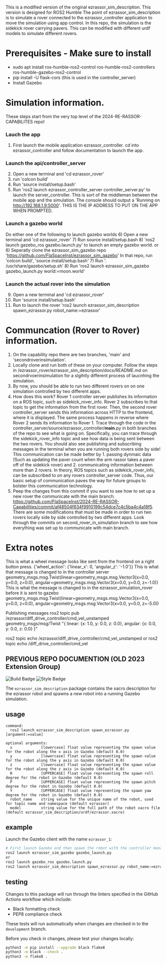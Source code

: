 This is a modified version of the original ezrassor_sim_description. This version is designed for ROS2 Humble
The point of ezrassor_sim_description is to simulate a rover connected to the ezrassor_controller application to move the simulation using app control.
In this repo, the simulation is the sidekick rover carrying pavers. This can be modified with different urdf models to simulate different rovers.

# Prerequisites - Make sure to install
- sudo apt install ros-humble-ros2-control ros-humble-ros2-controllers ros-humble-gazebo-ros2-control
- pip install -U flask-cors (this is used in the controller_server)
- Install Gazebo 

# Simulation information.
These steps start from the very top level of the 2024-RE-RASSOR-CAPABILITES repo!
### Lauch the app
1) First launch the mobile application ezrassor_controller. cd into ezrassor_controller and follow documentation to launch the app.
### Launch the api/controller_server
2) Open a new terminal and 'cd ezrassor_rover'
3) run 'colcon build'
4) Run 'source install/setup.bash'
5) Run 'ros2 launch ezrassor_controller_server controller_server.py' to launch the server_controller. This is sort of the middleman between the mobile app and the simulation. The console should output a 'Running on http://192.168.1.9:5000'. THIS IS THE IP ADDRESS TO PUT ON THE APP WHEN PROMPTED.
### Launch a gazebo world
Do either one of the following to launch gazebo worlds
6) Open a new terminal and 'cd ezrassor_rover'
7) Run source install/setup.bash
8) 'ros2 launch gazebo_ros gazebo.launch.py' to launch an empty gazebo world.
                                      or
6) Seperatly clone the ezrassor_sim_gazebo repo 'https://github.com/FlaSpaceInst/ezrassor_sim_gazebo' In that repo, run 'colcon build', 'source install/setup.bash'
7) Run '. /usr/share/gazebo/setup.sh'
8) Run 'ros2 launch ezrassor_sim_gazebo gazebo_launch.py world:=moon.world'
### Launch the actual rover into the simulation
9) Open a new terminal and 'cd ezrassor_rover'
10) Run 'source install/setup.bash'
11) Run to launch the rover 'ros2 launch ezrassor_sim_description spawn_ezrassor.py robot_name:=ezrassor'

# Communcation (Rover to Rover) information.
1) On the capability repo there are two branches, 'main' and 'secondroverinsimulation'.
2) Locally clone and run both of these on your computer. Follow the steps in /ezrassor_rover/ezrassor_sim_description/docs/README.md on secondrvoerinsimulation for a slgihtly different process of laucnhing the simulation.
3) By now, you should be able to run two different rovers on on one simulation controlled by two different apps.
4) How does this work? Rover 1 controller server publishes its information on a ROS topic, such as sidekick_rover_info. Rover 2 subscribes to that topic to get the information from the first rover. Then, the second rover controller_server sends this information across HTTP to the frontend, where it is displayed. The same process happens in reverse where Rover 2 sends its information to Rover 1. Trace through the code in the controller_server/source/ezrassor_controller/__main__.py in both branches of the repo to see what is going on. Specifically, you can trace through the sidekick_rover_info topic and see how data is being sent between the two rovers. You should also see publishing and subscribing messages in the terminal when you are running both rovers side by side! This communication can be made better by 1. passing dynmaic data (Such as updating the paver count when the arm rassor takes a paver off of the sidekick rover) and 2. communicating information between more than 2 rovers. In theory, ROS topics such as sidekick_rover_info, can be subscribed to on any rovers controller_server code. Thus, our basic setup of communication paves the way for future groups to bolster this communication technology.
5) Peep the changes from this commit if you want to see how to set up a new rover the communicate with the main branch. https://github.com/FlaSpaceInst/2024-RE-RASSOR-Capabilities/commit/af48504f634f9910199c54dce7c4c5ba4c4a18f5. There are some modifications that must be made in order to run two rovers locally side by side controlled by two different apps. Look through the commits on second_rover_in_simulation branch to see how everything was set up to communicate with main branch.

# Extra notes
This is what a wheel message looks like sent from the frontend on a right button press.
  {'wheel_action': {'linear_x': 0, 'angular_z': '-1.0'}}
This is what that message is changed to in the controller server
  geometry_msgs.msg.Twist(linear=geometry_msgs.msg.Vector3(x=0.0, y=0.0, z=0.0), angular=geometry_msgs.msg.Vector3(x=0.0, y=0.0, z=-1.0))
This is what the message is changed to in the ezrassor_simulation_rover before it is sent to gazebo
  geometry_msgs.msg.Twist(linear=geometry_msgs.msg.Vector3(x=0.0, y=0.0, z=0.0), angular=geometry_msgs.msg.Vector3(x=0.0, y=0.0, z=-5.0))

Publishing messages
ros2 topic pub /ezrassor/diff_drive_controller/cmd_vel_unstamped geometry_msgs/msg/Twist "{
  linear: {x: 1.0, y: 0.0, z: 0.0}, 
  angular: {x: 0.0, y: 0.0, z: 0.0}
}"

ros2 topic echo /ezrassor/diff_drive_controller/cmd_vel_unstamped
or
ros2 topic echo /diff_drive_controller/cmd_vel

PREVIOUS REPO DOCUMENTION (OLD 2023 Extension Group)
---------------------------------------------------------------------------------------------------------------
![Build Badge](https://github.com/FlaSpaceInst/ezrassor_sim_description/workflows/Build/badge.svg) 
![Style Badge](https://img.shields.io/badge/Code%20Style-black-000000.svg)

The `ezrassor_sim_description` package contains the xacro description for the ezrassor robot and spawns a new robot into a running Gazebo simulation.

usage
-----
```
command:
  ros2 launch ezrassor_sim_description spawn_ezrassor.py [argument:=value]

optional arguments:
  x             [lowercase] float value representing the spawn value for the robot along the x axis in Gazebo (default 0.0)
  y             [lowercase] float value representing the spawn value for the robot along the y axis in Gazebo (default 0.0)
  z             [lowercase] float value representing the spawn value for the robot along the z axis in Gazebo (default 0.0)
  R             [UPPERCASE] float value representing the spawn roll degree for the robot in Gazebo (default 0.0)
  P             [UPPERCASE] float value representing the spawn pitch degree for the robot in Gazebo (default 0.0)
  Y             [UPPERCASE] float value representing the spawn yaw degree for the robot in Gazebo (default 0.0)
  robot_name    string value for the unique name of the robot, used for topic name and namespace (default ezrassor)
  model         string value for the full path of the robot xacro file (default ezrassor_sim_description/urdf/ezrassor.xacro)
```

example
--------
Launch the Gazebo client with the name `ezrassor_1`:
``` sh
# First launch Gazebo and then spawn the robot with the controller manager
ros2 launch ezrassor_sim_gazebo gazebo_launch.py
or
ros2 launch gazebo_ros gazebo.launch.py
ros2 launch ezrassor_sim_description spawn_ezrassor.py robot_name:=ezrassor_1
```   

testing
-------
Changes to this package will run through the linters specified in the GitHub Actions workflow which include:
- Black formatting check
- PEP8 compliance check

These tests will run automatically when changes are checked in to the `development` branch.  

Before you check in changes, please test your changes locally:

```sh
python3 -m pip install --upgrade black flake8
python3 -m black --check .
python3 -m flake8 .
```
